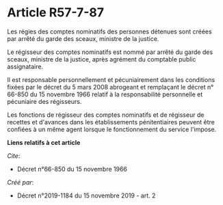 # Article R57-7-87

Les régies des comptes nominatifs des personnes détenues sont créées par arrêté du garde des sceaux, ministre de la justice.

Le régisseur des comptes nominatifs est nommé par arrêté du garde des sceaux, ministre de la justice, après agrément du
comptable public assignataire.

Il est responsable personnellement et pécuniairement dans les conditions fixées par le décret du 5 mars 2008 abrogeant et
remplaçant le  décret n° 66-850 du 15 novembre 1966 relatif à la responsabilité personnelle et pécuniaire des régisseurs.

Les fonctions de régisseur des comptes nominatifs et de régisseur de recettes et d'avances dans les établissements
pénitentiaires peuvent être confiées à un même agent lorsque le fonctionnement du service l'impose.

**Liens relatifs à cet article**

_Cite_:

  - Décret n°66-850 du 15 novembre 1966

_Créé par_:

  - Décret n°2019-1184 du 15 novembre 2019 - art. 2

